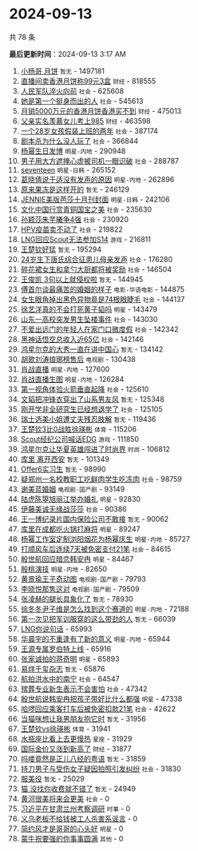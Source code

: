 # 2024-09-13

共 78 条


<!-- BEGIN -->

**最后更新时间**：2024-09-13 3:17 AM
1. [小杨哥 月饼](https://m.weibo.cn/search?containerid=100103type%3D1%26t%3D10%26q%3D%E5%B0%8F%E6%9D%A8%E5%93%A5+%E6%9C%88%E9%A5%BC&stream_entry_id=31&isnewpage=1&extparam=seat%3D1%26filter_type%3Drealtimehot%26c_type%3D31%26q%3D%25E5%25B0%258F%25E6%259D%25A8%25E5%2593%25A5%2520%25E6%259C%2588%25E9%25A5%25BC%26cate%3D5001%26lcate%3D5001%26stream_entry_id%3D31%26flag%3D1%26realpos%3D1%26band_rank%3D1%26pos%3D0%26dgr%3D0%26display_time%3D1726158534%26pre_seqid%3D17261585348330123597506) `暂无` - 1497181
2. [直播间卖香港月饼称99元3盒](https://m.weibo.cn/search?containerid=100103type%3D1%26t%3D10%26q%3D%23%E7%9B%B4%E6%92%AD%E9%97%B4%E5%8D%96%E9%A6%99%E6%B8%AF%E6%9C%88%E9%A5%BC%E7%A7%B099%E5%85%833%E7%9B%92%23&stream_entry_id=31&isnewpage=1&extparam=seat%3D1%26filter_type%3Drealtimehot%26c_type%3D31%26q%3D%2523%25E7%259B%25B4%25E6%2592%25AD%25E9%2597%25B4%25E5%258D%2596%25E9%25A6%2599%25E6%25B8%25AF%25E6%259C%2588%25E9%25A5%25BC%25E7%25A7%25B099%25E5%2585%25833%25E7%259B%2592%2523%26cate%3D5001%26lcate%3D5001%26stream_entry_id%3D31%26flag%3D2%26realpos%3D2%26band_rank%3D2%26pos%3D1%26dgr%3D0%26display_time%3D1726158534%26pre_seqid%3D17261585348330123597506) `财经` - 818555
3. [人民军队淬火向前](https://m.weibo.cn/search?containerid=100103type%3D1%26t%3D10%26q%3D%23%E4%BA%BA%E6%B0%91%E5%86%9B%E9%98%9F%E6%B7%AC%E7%81%AB%E5%90%91%E5%89%8D%23&stream_entry_id=31&isnewpage=1&extparam=seat%3D1%26filter_type%3Drealtimehot%26c_type%3D31%26q%3D%2523%25E4%25BA%25BA%25E6%25B0%2591%25E5%2586%259B%25E9%2598%259F%25E6%25B7%25AC%25E7%2581%25AB%25E5%2590%2591%25E5%2589%258D%2523%26cate%3D5001%26lcate%3D5001%26stream_entry_id%3D31%26flag%3D0%26realpos%3D3%26band_rank%3D3%26pos%3D2%26dgr%3D0%26display_time%3D1726158534%26pre_seqid%3D17261585348330123597506) `社会` - 625608
4. [她是第一个挺身而出的人](https://m.weibo.cn/search?containerid=100103type%3D1%26t%3D10%26q%3D%23%E5%A5%B9%E6%98%AF%E7%AC%AC%E4%B8%80%E4%B8%AA%E6%8C%BA%E8%BA%AB%E8%80%8C%E5%87%BA%E7%9A%84%E4%BA%BA%23&stream_entry_id=31&isnewpage=1&extparam=seat%3D1%26filter_type%3Drealtimehot%26c_type%3D31%26q%3D%2523%25E5%25A5%25B9%25E6%2598%25AF%25E7%25AC%25AC%25E4%25B8%2580%25E4%25B8%25AA%25E6%258C%25BA%25E8%25BA%25AB%25E8%2580%258C%25E5%2587%25BA%25E7%259A%2584%25E4%25BA%25BA%2523%26cate%3D5001%26lcate%3D5001%26stream_entry_id%3D31%26flag%3D32768%26realpos%3D4%26band_rank%3D4%26pos%3D3%26dgr%3D0%26display_time%3D1726158534%26pre_seqid%3D17261585348330123597506) `社会` - 545613
5. [月销5000万元的香港月饼香港买不到](https://m.weibo.cn/search?containerid=100103type%3D1%26t%3D10%26q%3D%23%E6%9C%88%E9%94%805000%E4%B8%87%E5%85%83%E7%9A%84%E9%A6%99%E6%B8%AF%E6%9C%88%E9%A5%BC%E9%A6%99%E6%B8%AF%E4%B9%B0%E4%B8%8D%E5%88%B0%23&stream_entry_id=31&isnewpage=1&extparam=seat%3D1%26filter_type%3Drealtimehot%26c_type%3D31%26q%3D%2523%25E6%259C%2588%25E9%2594%25805000%25E4%25B8%2587%25E5%2585%2583%25E7%259A%2584%25E9%25A6%2599%25E6%25B8%25AF%25E6%259C%2588%25E9%25A5%25BC%25E9%25A6%2599%25E6%25B8%25AF%25E4%25B9%25B0%25E4%25B8%258D%25E5%2588%25B0%2523%26cate%3D5001%26lcate%3D5001%26stream_entry_id%3D31%26flag%3D0%26realpos%3D5%26band_rank%3D5%26pos%3D4%26dgr%3D0%26display_time%3D1726158534%26pre_seqid%3D17261585348330123597506) `财经` - 475013
6. [父亲实名羡慕女儿考上985](https://m.weibo.cn/search?containerid=100103type%3D1%26t%3D10%26q%3D%23%E7%88%B6%E4%BA%B2%E5%AE%9E%E5%90%8D%E7%BE%A1%E6%85%95%E5%A5%B3%E5%84%BF%E8%80%83%E4%B8%8A985%23&stream_entry_id=31&isnewpage=1&extparam=seat%3D1%26filter_type%3Drealtimehot%26c_type%3D31%26q%3D%2523%25E7%2588%25B6%25E4%25BA%25B2%25E5%25AE%259E%25E5%2590%258D%25E7%25BE%25A1%25E6%2585%2595%25E5%25A5%25B3%25E5%2584%25BF%25E8%2580%2583%25E4%25B8%258A985%2523%26cate%3D5001%26lcate%3D5001%26stream_entry_id%3D31%26flag%3D1%26realpos%3D6%26band_rank%3D6%26pos%3D5%26dgr%3D0%26display_time%3D1726158534%26pre_seqid%3D17261585348330123597506) `财经` - 463598
7. [一个28岁女孩假装上班的两年](https://m.weibo.cn/search?containerid=100103type%3D1%26t%3D10%26q%3D%23%E4%B8%80%E4%B8%AA28%E5%B2%81%E5%A5%B3%E5%AD%A9%E5%81%87%E8%A3%85%E4%B8%8A%E7%8F%AD%E7%9A%84%E4%B8%A4%E5%B9%B4%23&stream_entry_id=31&isnewpage=1&extparam=seat%3D1%26filter_type%3Drealtimehot%26c_type%3D31%26q%3D%2523%25E4%25B8%2580%25E4%25B8%25AA28%25E5%25B2%2581%25E5%25A5%25B3%25E5%25AD%25A9%25E5%2581%2587%25E8%25A3%2585%25E4%25B8%258A%25E7%258F%25AD%25E7%259A%2584%25E4%25B8%25A4%25E5%25B9%25B4%2523%26cate%3D5001%26lcate%3D5001%26stream_entry_id%3D31%26flag%3D0%26realpos%3D7%26band_rank%3D7%26pos%3D6%26dgr%3D0%26display_time%3D1726158534%26pre_seqid%3D17261585348330123597506) `社会` - 387174
8. [剧本杀为什么没人玩了](https://m.weibo.cn/search?containerid=100103type%3D1%26t%3D10%26q%3D%23%E5%89%A7%E6%9C%AC%E6%9D%80%E4%B8%BA%E4%BB%80%E4%B9%88%E6%B2%A1%E4%BA%BA%E7%8E%A9%E4%BA%86%23&stream_entry_id=31&isnewpage=1&extparam=seat%3D1%26filter_type%3Drealtimehot%26c_type%3D31%26q%3D%2523%25E5%2589%25A7%25E6%259C%25AC%25E6%259D%2580%25E4%25B8%25BA%25E4%25BB%2580%25E4%25B9%2588%25E6%25B2%25A1%25E4%25BA%25BA%25E7%258E%25A9%25E4%25BA%2586%2523%26cate%3D5001%26lcate%3D5001%26stream_entry_id%3D31%26flag%3D0%26realpos%3D8%26band_rank%3D8%26pos%3D7%26dgr%3D0%26display_time%3D1726158534%26pre_seqid%3D17261585348330123597506) `社会` - 366844
9. [杨幂生日发博](https://m.weibo.cn/search?containerid=100103type%3D1%26t%3D10%26q%3D%23%E6%9D%A8%E5%B9%82%E7%94%9F%E6%97%A5%E5%8F%91%E5%8D%9A%23&stream_entry_id=31&isnewpage=1&extparam=seat%3D1%26filter_type%3Drealtimehot%26c_type%3D31%26q%3D%2523%25E6%259D%25A8%25E5%25B9%2582%25E7%2594%259F%25E6%2597%25A5%25E5%258F%2591%25E5%258D%259A%2523%26cate%3D5001%26lcate%3D5001%26stream_entry_id%3D31%26flag%3D0%26realpos%3D9%26band_rank%3D9%26pos%3D8%26dgr%3D0%26display_time%3D1726158534%26pre_seqid%3D17261585348330123597506) `明星-内地` - 290948
10. [男子用大方遮掩心虚被司机一眼识破](https://m.weibo.cn/search?containerid=100103type%3D1%26t%3D10%26q%3D%23%E7%94%B7%E5%AD%90%E7%94%A8%E5%A4%A7%E6%96%B9%E9%81%AE%E6%8E%A9%E5%BF%83%E8%99%9A%E8%A2%AB%E5%8F%B8%E6%9C%BA%E4%B8%80%E7%9C%BC%E8%AF%86%E7%A0%B4%23&stream_entry_id=31&isnewpage=1&extparam=seat%3D1%26cate%3D5001%26band_rank%3D2%26stream_entry_id%3D31%26lcate%3D5001%26realpos%3D2%26pos%3D1%26q%3D%2523%25E7%2594%25B7%25E5%25AD%2590%25E7%2594%25A8%25E5%25A4%25A7%25E6%2596%25B9%25E9%2581%25AE%25E6%258E%25A9%25E5%25BF%2583%25E8%2599%259A%25E8%25A2%25AB%25E5%258F%25B8%25E6%259C%25BA%25E4%25B8%2580%25E7%259C%25BC%25E8%25AF%2586%25E7%25A0%25B4%2523%26filter_type%3Drealtimehot%26dgr%3D0%26flag%3D1%26c_type%3D31%26display_time%3D1726161617%26pre_seqid%3D172616161755391236224157) `社会` - 288787
11. [seventeen](https://m.weibo.cn/search?containerid=100103type%3D1%26t%3D10%26q%3Dseventeen&stream_entry_id=31&isnewpage=1&extparam=seat%3D1%26filter_type%3Drealtimehot%26c_type%3D31%26q%3Dseventeen%26cate%3D5001%26lcate%3D5001%26stream_entry_id%3D31%26flag%3D1%26realpos%3D10%26band_rank%3D10%26pos%3D9%26dgr%3D0%26display_time%3D1726158534%26pre_seqid%3D17261585348330123597506) `明星-日韩` - 265152
12. [葛晓倩说于适没有发声的原因](https://m.weibo.cn/search?containerid=100103type%3D1%26t%3D10%26q%3D%23%E8%91%9B%E6%99%93%E5%80%A9%E8%AF%B4%E4%BA%8E%E9%80%82%E6%B2%A1%E6%9C%89%E5%8F%91%E5%A3%B0%E7%9A%84%E5%8E%9F%E5%9B%A0%23&stream_entry_id=31&isnewpage=1&extparam=seat%3D1%26filter_type%3Drealtimehot%26c_type%3D31%26q%3D%2523%25E8%2591%259B%25E6%2599%2593%25E5%2580%25A9%25E8%25AF%25B4%25E4%25BA%258E%25E9%2580%2582%25E6%25B2%25A1%25E6%259C%2589%25E5%258F%2591%25E5%25A3%25B0%25E7%259A%2584%25E5%258E%259F%25E5%259B%25A0%2523%26cate%3D5001%26lcate%3D5001%26stream_entry_id%3D31%26flag%3D0%26realpos%3D11%26band_rank%3D11%26pos%3D10%26dgr%3D0%26display_time%3D1726158534%26pre_seqid%3D17261585348330123597506) `明星-内地` - 262896
13. [原来果冻是这样开的](https://m.weibo.cn/search?containerid=100103type%3D1%26t%3D10%26q%3D%E5%8E%9F%E6%9D%A5%E6%9E%9C%E5%86%BB%E6%98%AF%E8%BF%99%E6%A0%B7%E5%BC%80%E7%9A%84&stream_entry_id=31&isnewpage=1&extparam=seat%3D1%26filter_type%3Drealtimehot%26c_type%3D31%26q%3D%25E5%258E%259F%25E6%259D%25A5%25E6%259E%259C%25E5%2586%25BB%25E6%2598%25AF%25E8%25BF%2599%25E6%25A0%25B7%25E5%25BC%2580%25E7%259A%2584%26cate%3D5001%26lcate%3D5001%26stream_entry_id%3D31%26flag%3D1%26realpos%3D12%26band_rank%3D12%26pos%3D11%26dgr%3D0%26display_time%3D1726158534%26pre_seqid%3D17261585348330123597506) `暂无` - 246129
14. [JENNIE美版芭莎十月刊封面](https://m.weibo.cn/search?containerid=100103type%3D1%26t%3D10%26q%3D%23JENNIE%E7%BE%8E%E7%89%88%E8%8A%AD%E8%8E%8E%E5%8D%81%E6%9C%88%E5%88%8A%E5%B0%81%E9%9D%A2%23&stream_entry_id=31&isnewpage=1&extparam=seat%3D1%26filter_type%3Drealtimehot%26c_type%3D31%26q%3D%2523JENNIE%25E7%25BE%258E%25E7%2589%2588%25E8%258A%25AD%25E8%258E%258E%25E5%258D%2581%25E6%259C%2588%25E5%2588%258A%25E5%25B0%2581%25E9%259D%25A2%2523%26cate%3D5001%26lcate%3D5001%26stream_entry_id%3D31%26flag%3D1%26realpos%3D13%26band_rank%3D13%26pos%3D12%26dgr%3D0%26display_time%3D1726158534%26pre_seqid%3D17261585348330123597506) `明星-日韩` - 242106
15. [文化中国行赏青铜国宝之美](https://m.weibo.cn/search?containerid=100103type%3D1%26t%3D10%26q%3D%23%E6%96%87%E5%8C%96%E4%B8%AD%E5%9B%BD%E8%A1%8C%E8%B5%8F%E9%9D%92%E9%93%9C%E5%9B%BD%E5%AE%9D%E4%B9%8B%E7%BE%8E%23&stream_entry_id=31&isnewpage=1&extparam=seat%3D1%26cate%3D5001%26band_rank%3D3%26stream_entry_id%3D31%26lcate%3D5001%26realpos%3D3%26pos%3D2%26q%3D%2523%25E6%2596%2587%25E5%258C%2596%25E4%25B8%25AD%25E5%259B%25BD%25E8%25A1%258C%25E8%25B5%258F%25E9%259D%2592%25E9%2593%259C%25E5%259B%25BD%25E5%25AE%259D%25E4%25B9%258B%25E7%25BE%258E%2523%26filter_type%3Drealtimehot%26dgr%3D0%26flag%3D0%26c_type%3D31%26display_time%3D1726161617%26pre_seqid%3D172616161755391236224157) `社会` - 235630
16. [孙颖莎朱芊曦争4强](https://m.weibo.cn/search?containerid=100103type%3D1%26t%3D10%26q%3D%23%E5%AD%99%E9%A2%96%E8%8E%8E%E6%9C%B1%E8%8A%8A%E6%9B%A6%E4%BA%894%E5%BC%BA%23&stream_entry_id=31&isnewpage=1&extparam=seat%3D1%26filter_type%3Drealtimehot%26c_type%3D31%26q%3D%2523%25E5%25AD%2599%25E9%25A2%2596%25E8%258E%258E%25E6%259C%25B1%25E8%258A%258A%25E6%259B%25A6%25E4%25BA%25894%25E5%25BC%25BA%2523%26cate%3D5001%26lcate%3D5001%26stream_entry_id%3D31%26flag%3D32768%26realpos%3D14%26band_rank%3D14%26pos%3D13%26dgr%3D0%26display_time%3D1726158534%26pre_seqid%3D17261585348330123597506) `社会` - 230920
17. [HPV疫苗卖不动了](https://m.weibo.cn/search?containerid=100103type%3D1%26t%3D10%26q%3D%23HPV%E7%96%AB%E8%8B%97%E5%8D%96%E4%B8%8D%E5%8A%A8%E4%BA%86%23&stream_entry_id=31&isnewpage=1&extparam=seat%3D1%26filter_type%3Drealtimehot%26c_type%3D31%26q%3D%2523HPV%25E7%2596%25AB%25E8%258B%2597%25E5%258D%2596%25E4%25B8%258D%25E5%258A%25A8%25E4%25BA%2586%2523%26cate%3D5001%26lcate%3D5001%26stream_entry_id%3D31%26flag%3D0%26realpos%3D15%26band_rank%3D15%26pos%3D14%26dgr%3D0%26display_time%3D1726158534%26pre_seqid%3D17261585348330123597506) `社会` - 219822
18. [LNG回应Scout无法参加S14](https://m.weibo.cn/search?containerid=100103type%3D1%26t%3D10%26q%3D%23LNG%E5%9B%9E%E5%BA%94Scout%E6%97%A0%E6%B3%95%E5%8F%82%E5%8A%A0S14%23&stream_entry_id=31&isnewpage=1&extparam=seat%3D1%26filter_type%3Drealtimehot%26c_type%3D31%26q%3D%2523LNG%25E5%259B%259E%25E5%25BA%2594Scout%25E6%2597%25A0%25E6%25B3%2595%25E5%258F%2582%25E5%258A%25A0S14%2523%26cate%3D5001%26lcate%3D5001%26stream_entry_id%3D31%26flag%3D0%26realpos%3D16%26band_rank%3D16%26pos%3D15%26dgr%3D0%26display_time%3D1726158534%26pre_seqid%3D17261585348330123597506) `游戏` - 216811
19. [王楚钦好猛](https://m.weibo.cn/search?containerid=100103type%3D1%26t%3D10%26q%3D%E7%8E%8B%E6%A5%9A%E9%92%A6%E5%A5%BD%E7%8C%9B&stream_entry_id=31&isnewpage=1&extparam=seat%3D1%26filter_type%3Drealtimehot%26c_type%3D31%26q%3D%25E7%258E%258B%25E6%25A5%259A%25E9%2592%25A6%25E5%25A5%25BD%25E7%258C%259B%26cate%3D5001%26lcate%3D5001%26stream_entry_id%3D31%26flag%3D0%26realpos%3D17%26band_rank%3D17%26pos%3D16%26dgr%3D0%26display_time%3D1726158534%26pre_seqid%3D17261585348330123597506) `暂无` - 195294
20. [24岁生下唐氏综合征患儿母亲发声](https://m.weibo.cn/search?containerid=100103type%3D1%26t%3D10%26q%3D%2324%E5%B2%81%E7%94%9F%E4%B8%8B%E5%94%90%E6%B0%8F%E7%BB%BC%E5%90%88%E5%BE%81%E6%82%A3%E5%84%BF%E6%AF%8D%E4%BA%B2%E5%8F%91%E5%A3%B0%23&stream_entry_id=31&isnewpage=1&extparam=seat%3D1%26filter_type%3Drealtimehot%26c_type%3D31%26q%3D%252324%25E5%25B2%2581%25E7%2594%259F%25E4%25B8%258B%25E5%2594%2590%25E6%25B0%258F%25E7%25BB%25BC%25E5%2590%2588%25E5%25BE%2581%25E6%2582%25A3%25E5%2584%25BF%25E6%25AF%258D%25E4%25BA%25B2%25E5%258F%2591%25E5%25A3%25B0%2523%26cate%3D5001%26lcate%3D5001%26stream_entry_id%3D31%26flag%3D0%26realpos%3D18%26band_rank%3D18%26pos%3D17%26dgr%3D0%26display_time%3D1726158534%26pre_seqid%3D17261585348330123597506) `社会` - 176280
21. [碎花裙女生和拿勺大厨都将被奖励](https://m.weibo.cn/search?containerid=100103type%3D1%26t%3D10%26q%3D%23%E7%A2%8E%E8%8A%B1%E8%A3%99%E5%A5%B3%E7%94%9F%E5%92%8C%E6%8B%BF%E5%8B%BA%E5%A4%A7%E5%8E%A8%E9%83%BD%E5%B0%86%E8%A2%AB%E5%A5%96%E5%8A%B1%23&stream_entry_id=31&isnewpage=1&extparam=seat%3D1%26cate%3D5001%26band_rank%3D10%26stream_entry_id%3D31%26lcate%3D5001%26realpos%3D10%26pos%3D10%26q%3D%2523%25E7%25A2%258E%25E8%258A%25B1%25E8%25A3%2599%25E5%25A5%25B3%25E7%2594%259F%25E5%2592%258C%25E6%258B%25BF%25E5%258B%25BA%25E5%25A4%25A7%25E5%258E%25A8%25E9%2583%25BD%25E5%25B0%2586%25E8%25A2%25AB%25E5%25A5%2596%25E5%258A%25B1%2523%26filter_type%3Drealtimehot%26dgr%3D0%26flag%3D32768%26c_type%3D31%26display_time%3D1726161617%26pre_seqid%3D172616161755391236224157) `社会` - 146504
22. [王俊凯 3句以上就侵权啦](https://m.weibo.cn/search?containerid=100103type%3D1%26t%3D10%26q%3D%E7%8E%8B%E4%BF%8A%E5%87%AF+3%E5%8F%A5%E4%BB%A5%E4%B8%8A%E5%B0%B1%E4%BE%B5%E6%9D%83%E5%95%A6&stream_entry_id=31&isnewpage=1&extparam=seat%3D1%26filter_type%3Drealtimehot%26c_type%3D31%26q%3D%25E7%258E%258B%25E4%25BF%258A%25E5%2587%25AF%25203%25E5%258F%25A5%25E4%25BB%25A5%25E4%25B8%258A%25E5%25B0%25B1%25E4%25BE%25B5%25E6%259D%2583%25E5%2595%25A6%26cate%3D5001%26lcate%3D5001%26stream_entry_id%3D31%26flag%3D0%26realpos%3D19%26band_rank%3D19%26pos%3D18%26dgr%3D0%26display_time%3D1726158534%26pre_seqid%3D17261585348330123597506) `暂无` - 144945
23. [傅首尔谈最痛苦的婚姻的样子](https://m.weibo.cn/search?containerid=100103type%3D1%26t%3D10%26q%3D%E5%82%85%E9%A6%96%E5%B0%94%E8%B0%88%E6%9C%80%E7%97%9B%E8%8B%A6%E7%9A%84%E5%A9%9A%E5%A7%BB%E7%9A%84%E6%A0%B7%E5%AD%90&stream_entry_id=31&isnewpage=1&extparam=seat%3D1%26filter_type%3Drealtimehot%26c_type%3D31%26q%3D%25E5%2582%2585%25E9%25A6%2596%25E5%25B0%2594%25E8%25B0%2588%25E6%259C%2580%25E7%2597%259B%25E8%258B%25A6%25E7%259A%2584%25E5%25A9%259A%25E5%25A7%25BB%25E7%259A%2584%25E6%25A0%25B7%25E5%25AD%2590%26cate%3D5001%26lcate%3D5001%26stream_entry_id%3D31%26flag%3D0%26realpos%3D20%26band_rank%3D20%26pos%3D19%26dgr%3D0%26display_time%3D1726158534%26pre_seqid%3D17261585348330123597506) `电影-华语电影` - 144875
24. [女生眼角掉出黑色异物竟是74根眼睫毛](https://m.weibo.cn/search?containerid=100103type%3D1%26t%3D10%26q%3D%23%E5%A5%B3%E7%94%9F%E7%9C%BC%E8%A7%92%E6%8E%89%E5%87%BA%E9%BB%91%E8%89%B2%E5%BC%82%E7%89%A9%E7%AB%9F%E6%98%AF74%E6%A0%B9%E7%9C%BC%E7%9D%AB%E6%AF%9B%23&stream_entry_id=31&isnewpage=1&extparam=seat%3D1%26filter_type%3Drealtimehot%26c_type%3D31%26q%3D%2523%25E5%25A5%25B3%25E7%2594%259F%25E7%259C%25BC%25E8%25A7%2592%25E6%258E%2589%25E5%2587%25BA%25E9%25BB%2591%25E8%2589%25B2%25E5%25BC%2582%25E7%2589%25A9%25E7%25AB%259F%25E6%2598%25AF74%25E6%25A0%25B9%25E7%259C%25BC%25E7%259D%25AB%25E6%25AF%259B%2523%26cate%3D5001%26lcate%3D5001%26stream_entry_id%3D31%26flag%3D0%26realpos%3D21%26band_rank%3D21%26pos%3D20%26dgr%3D0%26display_time%3D1726158534%26pre_seqid%3D17261585348330123597506) `社会` - 144137
25. [徐艺洋真的不会打死黄子韬吗](https://m.weibo.cn/search?containerid=100103type%3D1%26t%3D10%26q%3D%23%E5%BE%90%E8%89%BA%E6%B4%8B%E7%9C%9F%E7%9A%84%E4%B8%8D%E4%BC%9A%E6%89%93%E6%AD%BB%E9%BB%84%E5%AD%90%E9%9F%AC%E5%90%97%23&stream_entry_id=31&isnewpage=1&extparam=seat%3D1%26filter_type%3Drealtimehot%26c_type%3D31%26q%3D%2523%25E5%25BE%2590%25E8%2589%25BA%25E6%25B4%258B%25E7%259C%259F%25E7%259A%2584%25E4%25B8%258D%25E4%25BC%259A%25E6%2589%2593%25E6%25AD%25BB%25E9%25BB%2584%25E5%25AD%2590%25E9%259F%25AC%25E5%2590%2597%2523%26cate%3D5001%26lcate%3D5001%26stream_entry_id%3D31%26flag%3D2%26realpos%3D22%26band_rank%3D22%26pos%3D21%26dgr%3D0%26display_time%3D1726158534%26pre_seqid%3D17261585348330123597506) `明星` - 143479
26. [山东一高校突发男生坠楼事件](https://m.weibo.cn/search?containerid=100103type%3D1%26t%3D10%26q%3D%23%E5%B1%B1%E4%B8%9C%E4%B8%80%E9%AB%98%E6%A0%A1%E7%AA%81%E5%8F%91%E7%94%B7%E7%94%9F%E5%9D%A0%E6%A5%BC%E4%BA%8B%E4%BB%B6%23&stream_entry_id=31&isnewpage=1&extparam=seat%3D1%26filter_type%3Drealtimehot%26c_type%3D31%26q%3D%2523%25E5%25B1%25B1%25E4%25B8%259C%25E4%25B8%2580%25E9%25AB%2598%25E6%25A0%25A1%25E7%25AA%2581%25E5%258F%2591%25E7%2594%25B7%25E7%2594%259F%25E5%259D%25A0%25E6%25A5%25BC%25E4%25BA%258B%25E4%25BB%25B6%2523%26cate%3D5001%26lcate%3D5001%26stream_entry_id%3D31%26flag%3D0%26realpos%3D23%26band_rank%3D23%26pos%3D22%26dgr%3D0%26display_time%3D1726158534%26pre_seqid%3D17261585348330123597506) `社会` - 143030
27. [不爱出远门的年轻人在家门口微度假](https://m.weibo.cn/search?containerid=100103type%3D1%26t%3D10%26q%3D%23%E4%B8%8D%E7%88%B1%E5%87%BA%E8%BF%9C%E9%97%A8%E7%9A%84%E5%B9%B4%E8%BD%BB%E4%BA%BA%E5%9C%A8%E5%AE%B6%E9%97%A8%E5%8F%A3%E5%BE%AE%E5%BA%A6%E5%81%87%23&stream_entry_id=31&isnewpage=1&extparam=seat%3D1%26filter_type%3Drealtimehot%26c_type%3D31%26q%3D%2523%25E4%25B8%258D%25E7%2588%25B1%25E5%2587%25BA%25E8%25BF%259C%25E9%2597%25A8%25E7%259A%2584%25E5%25B9%25B4%25E8%25BD%25BB%25E4%25BA%25BA%25E5%259C%25A8%25E5%25AE%25B6%25E9%2597%25A8%25E5%258F%25A3%25E5%25BE%25AE%25E5%25BA%25A6%25E5%2581%2587%2523%26cate%3D5001%26lcate%3D5001%26stream_entry_id%3D31%26flag%3D1%26realpos%3D24%26band_rank%3D24%26pos%3D23%26dgr%3D0%26display_time%3D1726158534%26pre_seqid%3D17261585348330123597506) `社会` - 142342
28. [黑神话悟空总收入近65亿](https://m.weibo.cn/search?containerid=100103type%3D1%26t%3D10%26q%3D%23%E9%BB%91%E7%A5%9E%E8%AF%9D%E6%82%9F%E7%A9%BA%E6%80%BB%E6%94%B6%E5%85%A5%E8%BF%9165%E4%BA%BF%23&stream_entry_id=31&isnewpage=1&extparam=seat%3D1%26filter_type%3Drealtimehot%26c_type%3D31%26q%3D%2523%25E9%25BB%2591%25E7%25A5%259E%25E8%25AF%259D%25E6%2582%259F%25E7%25A9%25BA%25E6%2580%25BB%25E6%2594%25B6%25E5%2585%25A5%25E8%25BF%259165%25E4%25BA%25BF%2523%26cate%3D5001%26lcate%3D5001%26stream_entry_id%3D31%26flag%3D0%26realpos%3D25%26band_rank%3D25%26pos%3D24%26dgr%3D0%26display_time%3D1726158534%26pre_seqid%3D17261585348330123597506) `社会` - 142146
29. [鸿星尔克的大秀一直在讲中国心](https://m.weibo.cn/search?containerid=100103type%3D1%26t%3D10%26q%3D%E9%B8%BF%E6%98%9F%E5%B0%94%E5%85%8B%E7%9A%84%E5%A4%A7%E7%A7%80%E4%B8%80%E7%9B%B4%E5%9C%A8%E8%AE%B2%E4%B8%AD%E5%9B%BD%E5%BF%83&stream_entry_id=31&isnewpage=1&extparam=seat%3D1%26lcate%3D5001%26c_type%3D31%26q%3D%25E9%25B8%25BF%25E6%2598%259F%25E5%25B0%2594%25E5%2585%258B%25E7%259A%2584%25E5%25A4%25A7%25E7%25A7%2580%25E4%25B8%2580%25E7%259B%25B4%25E5%259C%25A8%25E8%25AE%25B2%25E4%25B8%25AD%25E5%259B%25BD%25E5%25BF%2583%26cate%3D5001%26adid%3D255007%26filter_type%3Drealtimehot%26stream_entry_id%3D31%26flag%3D0%26realpos%3D26%26band_rank%3D26%26pos%3D25%26dgr%3D0%26display_time%3D1726158534%26pre_seqid%3D17261585348330123597506) `暂无` - 134142
30. [胡歌刘涛琅琊榜售后](https://m.weibo.cn/search?containerid=100103type%3D1%26t%3D10%26q%3D%23%E8%83%A1%E6%AD%8C%E5%88%98%E6%B6%9B%E7%90%85%E7%90%8A%E6%A6%9C%E5%94%AE%E5%90%8E%23&stream_entry_id=31&isnewpage=1&extparam=seat%3D1%26filter_type%3Drealtimehot%26c_type%3D31%26q%3D%2523%25E8%2583%25A1%25E6%25AD%258C%25E5%2588%2598%25E6%25B6%259B%25E7%2590%2585%25E7%2590%258A%25E6%25A6%259C%25E5%2594%25AE%25E5%2590%258E%2523%26cate%3D5001%26lcate%3D5001%26stream_entry_id%3D31%26flag%3D0%26realpos%3D27%26band_rank%3D27%26pos%3D26%26dgr%3D0%26display_time%3D1726158534%26pre_seqid%3D17261585348330123597506) `电视剧` - 130438
31. [肖战直播](https://m.weibo.cn/search?containerid=100103type%3D1%26t%3D10%26q%3D%E8%82%96%E6%88%98%E7%9B%B4%E6%92%AD&stream_entry_id=31&isnewpage=1&extparam=seat%3D1%26filter_type%3Drealtimehot%26c_type%3D31%26q%3D%25E8%2582%2596%25E6%2588%2598%25E7%259B%25B4%25E6%2592%25AD%26cate%3D5001%26lcate%3D5001%26stream_entry_id%3D31%26flag%3D0%26realpos%3D28%26band_rank%3D28%26pos%3D27%26dgr%3D0%26display_time%3D1726158534%26pre_seqid%3D17261585348330123597506) `明星-内地` - 127600
32. [肖战直播生图](https://m.weibo.cn/search?containerid=100103type%3D1%26t%3D10%26q%3D%E8%82%96%E6%88%98%E7%9B%B4%E6%92%AD%E7%94%9F%E5%9B%BE&stream_entry_id=31&isnewpage=1&extparam=seat%3D1%26filter_type%3Drealtimehot%26c_type%3D31%26q%3D%25E8%2582%2596%25E6%2588%2598%25E7%259B%25B4%25E6%2592%25AD%25E7%2594%259F%25E5%259B%25BE%26cate%3D5001%26lcate%3D5001%26stream_entry_id%3D31%26flag%3D1%26realpos%3D29%26band_rank%3D29%26pos%3D28%26dgr%3D0%26display_time%3D1726158534%26pre_seqid%3D17261585348330123597506) `明星-内地` - 126284
33. [第一视角体验火箭垂直起降](https://m.weibo.cn/search?containerid=100103type%3D1%26t%3D10%26q%3D%23%E7%AC%AC%E4%B8%80%E8%A7%86%E8%A7%92%E4%BD%93%E9%AA%8C%E7%81%AB%E7%AE%AD%E5%9E%82%E7%9B%B4%E8%B5%B7%E9%99%8D%23&stream_entry_id=31&isnewpage=1&extparam=seat%3D1%26filter_type%3Drealtimehot%26c_type%3D31%26q%3D%2523%25E7%25AC%25AC%25E4%25B8%2580%25E8%25A7%2586%25E8%25A7%2592%25E4%25BD%2593%25E9%25AA%258C%25E7%2581%25AB%25E7%25AE%25AD%25E5%259E%2582%25E7%259B%25B4%25E8%25B5%25B7%25E9%2599%258D%2523%26cate%3D5001%26lcate%3D5001%26stream_entry_id%3D31%26flag%3D0%26realpos%3D30%26band_rank%3D30%26pos%3D29%26dgr%3D0%26display_time%3D1726158534%26pre_seqid%3D17261585348330123597506) `社会` - 125610
34. [文韬把冲锋衣穿出了山系男友风](https://m.weibo.cn/search?containerid=100103type%3D1%26t%3D10%26q%3D%E6%96%87%E9%9F%AC%E6%8A%8A%E5%86%B2%E9%94%8B%E8%A1%A3%E7%A9%BF%E5%87%BA%E4%BA%86%E5%B1%B1%E7%B3%BB%E7%94%B7%E5%8F%8B%E9%A3%8E&stream_entry_id=31&isnewpage=1&extparam=seat%3D1%26lcate%3D5001%26c_type%3D31%26q%3D%25E6%2596%2587%25E9%259F%25AC%25E6%258A%258A%25E5%2586%25B2%25E9%2594%258B%25E8%25A1%25A3%25E7%25A9%25BF%25E5%2587%25BA%25E4%25BA%2586%25E5%25B1%25B1%25E7%25B3%25BB%25E7%2594%25B7%25E5%258F%258B%25E9%25A3%258E%26cate%3D5001%26adid%3D255006%26filter_type%3Drealtimehot%26stream_entry_id%3D31%26flag%3D0%26realpos%3D31%26band_rank%3D31%26pos%3D30%26dgr%3D0%26display_time%3D1726158534%26pre_seqid%3D17261585348330123597506) `暂无` - 125348
35. [刚开学非全研究生已经想退学了](https://m.weibo.cn/search?containerid=100103type%3D1%26t%3D10%26q%3D%23%E5%88%9A%E5%BC%80%E5%AD%A6%E9%9D%9E%E5%85%A8%E7%A0%94%E7%A9%B6%E7%94%9F%E5%B7%B2%E7%BB%8F%E6%83%B3%E9%80%80%E5%AD%A6%E4%BA%86%23&stream_entry_id=31&isnewpage=1&extparam=seat%3D1%26filter_type%3Drealtimehot%26c_type%3D31%26q%3D%2523%25E5%2588%259A%25E5%25BC%2580%25E5%25AD%25A6%25E9%259D%259E%25E5%2585%25A8%25E7%25A0%2594%25E7%25A9%25B6%25E7%2594%259F%25E5%25B7%25B2%25E7%25BB%258F%25E6%2583%25B3%25E9%2580%2580%25E5%25AD%25A6%25E4%25BA%2586%2523%26cate%3D5001%26lcate%3D5001%26stream_entry_id%3D31%26flag%3D0%26realpos%3D32%26band_rank%3D32%26pos%3D31%26dgr%3D0%26display_time%3D1726158534%26pre_seqid%3D17261585348330123597506) `社会` - 125105
36. [瑞士选美小姐遭丈夫残忍肢解](https://m.weibo.cn/search?containerid=100103type%3D1%26t%3D10%26q%3D%23%E7%91%9E%E5%A3%AB%E9%80%89%E7%BE%8E%E5%B0%8F%E5%A7%90%E9%81%AD%E4%B8%88%E5%A4%AB%E6%AE%8B%E5%BF%8D%E8%82%A2%E8%A7%A3%23&stream_entry_id=31&isnewpage=1&extparam=seat%3D1%26filter_type%3Drealtimehot%26c_type%3D31%26q%3D%2523%25E7%2591%259E%25E5%25A3%25AB%25E9%2580%2589%25E7%25BE%258E%25E5%25B0%258F%25E5%25A7%2590%25E9%2581%25AD%25E4%25B8%2588%25E5%25A4%25AB%25E6%25AE%258B%25E5%25BF%258D%25E8%2582%25A2%25E8%25A7%25A3%2523%26cate%3D5001%26lcate%3D5001%26stream_entry_id%3D31%26flag%3D0%26realpos%3D33%26band_rank%3D33%26pos%3D32%26dgr%3D0%26display_time%3D1726158534%26pre_seqid%3D17261585348330123597506) `暂无` - 119436
37. [王楚钦3比0战胜徐瑛彬](https://m.weibo.cn/search?containerid=100103type%3D1%26t%3D10%26q%3D%23%E7%8E%8B%E6%A5%9A%E9%92%A63%E6%AF%940%E6%88%98%E8%83%9C%E5%BE%90%E7%91%9B%E5%BD%AC%23&stream_entry_id=31&isnewpage=1&extparam=seat%3D1%26filter_type%3Drealtimehot%26c_type%3D31%26q%3D%2523%25E7%258E%258B%25E6%25A5%259A%25E9%2592%25A63%25E6%25AF%25940%25E6%2588%2598%25E8%2583%259C%25E5%25BE%2590%25E7%2591%259B%25E5%25BD%25AC%2523%26cate%3D5001%26lcate%3D5001%26stream_entry_id%3D31%26flag%3D0%26realpos%3D34%26band_rank%3D34%26pos%3D33%26dgr%3D0%26display_time%3D1726158534%26pre_seqid%3D17261585348330123597506) `体育` - 115206
38. [Scout经纪公司喊话EDG](https://m.weibo.cn/search?containerid=100103type%3D1%26t%3D10%26q%3D%23Scout%E7%BB%8F%E7%BA%AA%E5%85%AC%E5%8F%B8%E5%96%8A%E8%AF%9DEDG%23&stream_entry_id=31&isnewpage=1&extparam=seat%3D1%26filter_type%3Drealtimehot%26c_type%3D31%26q%3D%2523Scout%25E7%25BB%258F%25E7%25BA%25AA%25E5%2585%25AC%25E5%258F%25B8%25E5%2596%258A%25E8%25AF%259DEDG%2523%26cate%3D5001%26lcate%3D5001%26stream_entry_id%3D31%26flag%3D0%26realpos%3D35%26band_rank%3D35%26pos%3D34%26dgr%3D0%26display_time%3D1726158534%26pre_seqid%3D17261585348330123597506) `游戏` - 111850
39. [鸿星尔克让华夏英雄闯进了时尚界](https://m.weibo.cn/search?containerid=100103type%3D1%26t%3D10%26q%3D%23%E9%B8%BF%E6%98%9F%E5%B0%94%E5%85%8B%E8%AE%A9%E5%8D%8E%E5%A4%8F%E8%8B%B1%E9%9B%84%E9%97%AF%E8%BF%9B%E4%BA%86%E6%97%B6%E5%B0%9A%E7%95%8C%23&stream_entry_id=31&isnewpage=1&extparam=seat%3D1%26cate%3D5001%26band_rank%3D15%26stream_entry_id%3D31%26lcate%3D5001%26realpos%3D15%26flag%3D0%26pos%3D15%26q%3D%2523%25E9%25B8%25BF%25E6%2598%259F%25E5%25B0%2594%25E5%2585%258B%25E8%25AE%25A9%25E5%258D%258E%25E5%25A4%258F%25E8%258B%25B1%25E9%259B%2584%25E9%2597%25AF%25E8%25BF%259B%25E4%25BA%2586%25E6%2597%25B6%25E5%25B0%259A%25E7%2595%258C%2523%26filter_type%3Drealtimehot%26dgr%3D0%26adid%3D255009%26c_type%3D31%26display_time%3D1726161617%26pre_seqid%3D172616161755391236224157) `时尚` - 106812
40. [库里 离开西安](https://m.weibo.cn/search?containerid=100103type%3D1%26t%3D10%26q%3D%E5%BA%93%E9%87%8C+%E7%A6%BB%E5%BC%80%E8%A5%BF%E5%AE%89&stream_entry_id=31&isnewpage=1&extparam=seat%3D1%26filter_type%3Drealtimehot%26c_type%3D31%26q%3D%25E5%25BA%2593%25E9%2587%258C%2520%25E7%25A6%25BB%25E5%25BC%2580%25E8%25A5%25BF%25E5%25AE%2589%26cate%3D5001%26lcate%3D5001%26stream_entry_id%3D31%26flag%3D0%26realpos%3D36%26band_rank%3D36%26pos%3D35%26dgr%3D0%26display_time%3D1726158534%26pre_seqid%3D17261585348330123597506) `暂无` - 101349
41. [Offer6实习生](https://m.weibo.cn/search?containerid=100103type%3D1%26t%3D10%26q%3DOffer6%E5%AE%9E%E4%B9%A0%E7%94%9F&stream_entry_id=31&isnewpage=1&extparam=seat%3D1%26filter_type%3Drealtimehot%26c_type%3D31%26q%3DOffer6%25E5%25AE%259E%25E4%25B9%25A0%25E7%2594%259F%26cate%3D5001%26lcate%3D5001%26stream_entry_id%3D31%26flag%3D1%26realpos%3D37%26band_rank%3D37%26pos%3D36%26dgr%3D0%26display_time%3D1726158534%26pre_seqid%3D17261585348330123597506) `暂无` - 98990
42. [疑郑州一名校教职工吃鲜肉学生吃冻肉](https://m.weibo.cn/search?containerid=100103type%3D1%26t%3D10%26q%3D%23%E7%96%91%E9%83%91%E5%B7%9E%E4%B8%80%E5%90%8D%E6%A0%A1%E6%95%99%E8%81%8C%E5%B7%A5%E5%90%83%E9%B2%9C%E8%82%89%E5%AD%A6%E7%94%9F%E5%90%83%E5%86%BB%E8%82%89%23&stream_entry_id=31&isnewpage=1&extparam=seat%3D1%26filter_type%3Drealtimehot%26c_type%3D31%26q%3D%2523%25E7%2596%2591%25E9%2583%2591%25E5%25B7%259E%25E4%25B8%2580%25E5%2590%258D%25E6%25A0%25A1%25E6%2595%2599%25E8%2581%258C%25E5%25B7%25A5%25E5%2590%2583%25E9%25B2%259C%25E8%2582%2589%25E5%25AD%25A6%25E7%2594%259F%25E5%2590%2583%25E5%2586%25BB%25E8%2582%2589%2523%26cate%3D5001%26lcate%3D5001%26stream_entry_id%3D31%26flag%3D0%26realpos%3D38%26band_rank%3D38%26pos%3D37%26dgr%3D0%26display_time%3D1726158534%26pre_seqid%3D17261585348330123597506) `社会` - 98759
43. [谢美蓝婚姻](https://m.weibo.cn/search?containerid=100103type%3D1%26t%3D10%26q%3D%23%E8%B0%A2%E7%BE%8E%E8%93%9D%E5%A9%9A%E5%A7%BB%23&stream_entry_id=31&isnewpage=1&extparam=seat%3D1%26filter_type%3Drealtimehot%26c_type%3D31%26q%3D%2523%25E8%25B0%25A2%25E7%25BE%258E%25E8%2593%259D%25E5%25A9%259A%25E5%25A7%25BB%2523%26cate%3D5001%26lcate%3D5001%26stream_entry_id%3D31%26flag%3D1%26realpos%3D39%26band_rank%3D39%26pos%3D38%26dgr%3D0%26display_time%3D1726158534%26pre_seqid%3D17261585348330123597506) `电视剧-国产剧` - 93149
44. [陆虎陈曌旭丽江举办婚礼](https://m.weibo.cn/search?containerid=100103type%3D1%26t%3D10%26q%3D%23%E9%99%86%E8%99%8E%E9%99%88%E6%9B%8C%E6%97%AD%E4%B8%BD%E6%B1%9F%E4%B8%BE%E5%8A%9E%E5%A9%9A%E7%A4%BC%23&stream_entry_id=31&isnewpage=1&extparam=seat%3D1%26cate%3D5001%26band_rank%3D20%26stream_entry_id%3D31%26lcate%3D5001%26realpos%3D20%26pos%3D20%26q%3D%2523%25E9%2599%2586%25E8%2599%258E%25E9%2599%2588%25E6%259B%258C%25E6%2597%25AD%25E4%25B8%25BD%25E6%25B1%259F%25E4%25B8%25BE%25E5%258A%259E%25E5%25A9%259A%25E7%25A4%25BC%2523%26filter_type%3Drealtimehot%26dgr%3D0%26flag%3D1%26c_type%3D31%26display_time%3D1726161617%26pre_seqid%3D172616161755391236224157) `明星` - 92830
45. [伊藤美诚无缘战莎莎](https://m.weibo.cn/search?containerid=100103type%3D1%26t%3D10%26q%3D%23%E4%BC%8A%E8%97%A4%E7%BE%8E%E8%AF%9A%E6%97%A0%E7%BC%98%E6%88%98%E8%8E%8E%E8%8E%8E%23&stream_entry_id=31&isnewpage=1&extparam=seat%3D1%26filter_type%3Drealtimehot%26c_type%3D31%26q%3D%2523%25E4%25BC%258A%25E8%2597%25A4%25E7%25BE%258E%25E8%25AF%259A%25E6%2597%25A0%25E7%25BC%2598%25E6%2588%2598%25E8%258E%258E%25E8%258E%258E%2523%26cate%3D5001%26lcate%3D5001%26stream_entry_id%3D31%26flag%3D1%26realpos%3D40%26band_rank%3D40%26pos%3D39%26dgr%3D0%26display_time%3D1726158534%26pre_seqid%3D17261585348330123597506) `社会` - 90386
46. [王一博纪录片国内保险公司不敢接](https://m.weibo.cn/search?containerid=100103type%3D1%26t%3D10%26q%3D%E7%8E%8B%E4%B8%80%E5%8D%9A%E7%BA%AA%E5%BD%95%E7%89%87%E5%9B%BD%E5%86%85%E4%BF%9D%E9%99%A9%E5%85%AC%E5%8F%B8%E4%B8%8D%E6%95%A2%E6%8E%A5&stream_entry_id=31&isnewpage=1&extparam=seat%3D1%26filter_type%3Drealtimehot%26c_type%3D31%26q%3D%25E7%258E%258B%25E4%25B8%2580%25E5%258D%259A%25E7%25BA%25AA%25E5%25BD%2595%25E7%2589%2587%25E5%259B%25BD%25E5%2586%2585%25E4%25BF%259D%25E9%2599%25A9%25E5%2585%25AC%25E5%258F%25B8%25E4%25B8%258D%25E6%2595%25A2%25E6%258E%25A5%26cate%3D5001%26lcate%3D5001%26stream_entry_id%3D31%26flag%3D0%26realpos%3D41%26band_rank%3D41%26pos%3D40%26dgr%3D0%26display_time%3D1726158534%26pre_seqid%3D17261585348330123597506) `暂无` - 90062
47. [库里在成都吃火锅打麻将](https://m.weibo.cn/search?containerid=100103type%3D1%26t%3D10%26q%3D%23%E5%BA%93%E9%87%8C%E5%9C%A8%E6%88%90%E9%83%BD%E5%90%83%E7%81%AB%E9%94%85%E6%89%93%E9%BA%BB%E5%B0%86%23&stream_entry_id=31&isnewpage=1&extparam=seat%3D1%26filter_type%3Drealtimehot%26c_type%3D31%26q%3D%2523%25E5%25BA%2593%25E9%2587%258C%25E5%259C%25A8%25E6%2588%2590%25E9%2583%25BD%25E5%2590%2583%25E7%2581%25AB%25E9%2594%2585%25E6%2589%2593%25E9%25BA%25BB%25E5%25B0%2586%2523%26cate%3D5001%26lcate%3D5001%26stream_entry_id%3D31%26flag%3D1%26realpos%3D42%26band_rank%3D42%26pos%3D41%26dgr%3D0%26display_time%3D1726158534%26pre_seqid%3D17261585348330123597506) `明星` - 89247
48. [杨幂工作室定制浏阳烟花为杨幂庆生](https://m.weibo.cn/search?containerid=100103type%3D1%26t%3D10%26q%3D%23%E6%9D%A8%E5%B9%82%E5%B7%A5%E4%BD%9C%E5%AE%A4%E5%AE%9A%E5%88%B6%E6%B5%8F%E9%98%B3%E7%83%9F%E8%8A%B1%E4%B8%BA%E6%9D%A8%E5%B9%82%E5%BA%86%E7%94%9F%23&stream_entry_id=31&isnewpage=1&extparam=seat%3D1%26filter_type%3Drealtimehot%26c_type%3D31%26q%3D%2523%25E6%259D%25A8%25E5%25B9%2582%25E5%25B7%25A5%25E4%25BD%259C%25E5%25AE%25A4%25E5%25AE%259A%25E5%2588%25B6%25E6%25B5%258F%25E9%2598%25B3%25E7%2583%259F%25E8%258A%25B1%25E4%25B8%25BA%25E6%259D%25A8%25E5%25B9%2582%25E5%25BA%2586%25E7%2594%259F%2523%26cate%3D5001%26lcate%3D5001%26stream_entry_id%3D31%26flag%3D1%26realpos%3D43%26band_rank%3D43%26pos%3D42%26dgr%3D0%26display_time%3D1726158534%26pre_seqid%3D17261585348330123597506) `明星-内地` - 85727
49. [打顺风车后连续7天被免密支付21笔](https://m.weibo.cn/search?containerid=100103type%3D1%26t%3D10%26q%3D%23%E6%89%93%E9%A1%BA%E9%A3%8E%E8%BD%A6%E5%90%8E%E8%BF%9E%E7%BB%AD7%E5%A4%A9%E8%A2%AB%E5%85%8D%E5%AF%86%E6%94%AF%E4%BB%9821%E7%AC%94%23&stream_entry_id=31&isnewpage=1&extparam=seat%3D1%26filter_type%3Drealtimehot%26c_type%3D31%26q%3D%2523%25E6%2589%2593%25E9%25A1%25BA%25E9%25A3%258E%25E8%25BD%25A6%25E5%2590%258E%25E8%25BF%259E%25E7%25BB%25AD7%25E5%25A4%25A9%25E8%25A2%25AB%25E5%2585%258D%25E5%25AF%2586%25E6%2594%25AF%25E4%25BB%259821%25E7%25AC%2594%2523%26cate%3D5001%26lcate%3D5001%26stream_entry_id%3D31%26flag%3D0%26realpos%3D44%26band_rank%3D44%26pos%3D43%26dgr%3D0%26display_time%3D1726158534%26pre_seqid%3D17261585348330123597506) `社会` - 84615
50. [殷世航回应暗恋韩安冉](https://m.weibo.cn/search?containerid=100103type%3D1%26t%3D10%26q%3D%23%E6%AE%B7%E4%B8%96%E8%88%AA%E5%9B%9E%E5%BA%94%E6%9A%97%E6%81%8B%E9%9F%A9%E5%AE%89%E5%86%89%23&stream_entry_id=31&isnewpage=1&extparam=seat%3D1%26filter_type%3Drealtimehot%26c_type%3D31%26q%3D%2523%25E6%25AE%25B7%25E4%25B8%2596%25E8%2588%25AA%25E5%259B%259E%25E5%25BA%2594%25E6%259A%2597%25E6%2581%258B%25E9%259F%25A9%25E5%25AE%2589%25E5%2586%2589%2523%26cate%3D5001%26lcate%3D5001%26stream_entry_id%3D31%26flag%3D0%26realpos%3D45%26band_rank%3D45%26pos%3D44%26dgr%3D0%26display_time%3D1726158534%26pre_seqid%3D17261585348330123597506) `明星` - 84467
51. [殷桃演技](https://m.weibo.cn/search?containerid=100103type%3D1%26t%3D10%26q%3D%E6%AE%B7%E6%A1%83%E6%BC%94%E6%8A%80&stream_entry_id=31&isnewpage=1&extparam=seat%3D1%26filter_type%3Drealtimehot%26c_type%3D31%26q%3D%25E6%25AE%25B7%25E6%25A1%2583%25E6%25BC%2594%25E6%258A%2580%26cate%3D5001%26lcate%3D5001%26stream_entry_id%3D31%26flag%3D0%26realpos%3D46%26band_rank%3D46%26pos%3D45%26dgr%3D0%26display_time%3D1726158534%26pre_seqid%3D17261585348330123597506) `明星-内地` - 82650
52. [黄景瑜王子奇动图](https://m.weibo.cn/search?containerid=100103type%3D1%26t%3D10%26q%3D%23%E9%BB%84%E6%99%AF%E7%91%9C%E7%8E%8B%E5%AD%90%E5%A5%87%E5%8A%A8%E5%9B%BE%23&stream_entry_id=31&isnewpage=1&extparam=seat%3D1%26filter_type%3Drealtimehot%26c_type%3D31%26q%3D%2523%25E9%25BB%2584%25E6%2599%25AF%25E7%2591%259C%25E7%258E%258B%25E5%25AD%2590%25E5%25A5%2587%25E5%258A%25A8%25E5%259B%25BE%2523%26cate%3D5001%26lcate%3D5001%26stream_entry_id%3D31%26flag%3D1%26realpos%3D47%26band_rank%3D47%26pos%3D46%26dgr%3D0%26display_time%3D1726158534%26pre_seqid%3D17261585348330123597506) `电视剧-国产剧` - 79793
53. [李晓悦那隽这对](https://m.weibo.cn/search?containerid=100103type%3D1%26t%3D10%26q%3D%23%E6%9D%8E%E6%99%93%E6%82%A6%E9%82%A3%E9%9A%BD%E8%BF%99%E5%AF%B9%23&stream_entry_id=31&isnewpage=1&extparam=seat%3D1%26filter_type%3Drealtimehot%26c_type%3D31%26q%3D%2523%25E6%259D%258E%25E6%2599%2593%25E6%2582%25A6%25E9%2582%25A3%25E9%259A%25BD%25E8%25BF%2599%25E5%25AF%25B9%2523%26cate%3D5001%26lcate%3D5001%26stream_entry_id%3D31%26flag%3D1%26realpos%3D48%26band_rank%3D48%26pos%3D47%26dgr%3D0%26display_time%3D1726158534%26pre_seqid%3D17261585348330123597506) `电视剧-国产剧` - 79509
54. [张凌赫的腿长具象化了](https://m.weibo.cn/search?containerid=100103type%3D1%26t%3D10%26q%3D%E5%BC%A0%E5%87%8C%E8%B5%AB%E7%9A%84%E8%85%BF%E9%95%BF%E5%85%B7%E8%B1%A1%E5%8C%96%E4%BA%86&stream_entry_id=31&isnewpage=1&extparam=seat%3D1%26filter_type%3Drealtimehot%26c_type%3D31%26q%3D%25E5%25BC%25A0%25E5%2587%258C%25E8%25B5%25AB%25E7%259A%2584%25E8%2585%25BF%25E9%2595%25BF%25E5%2585%25B7%25E8%25B1%25A1%25E5%258C%2596%25E4%25BA%2586%26cate%3D5001%26lcate%3D5001%26stream_entry_id%3D31%26flag%3D0%26realpos%3D49%26band_rank%3D49%26pos%3D48%26dgr%3D0%26display_time%3D1726158534%26pre_seqid%3D17261585348330123597506) `暂无` - 78930
55. [徐冬冬尹子维是怎么找到这个赛道的](https://m.weibo.cn/search?containerid=100103type%3D1%26t%3D10%26q%3D%E5%BE%90%E5%86%AC%E5%86%AC%E5%B0%B9%E5%AD%90%E7%BB%B4%E6%98%AF%E6%80%8E%E4%B9%88%E6%89%BE%E5%88%B0%E8%BF%99%E4%B8%AA%E8%B5%9B%E9%81%93%E7%9A%84&stream_entry_id=31&isnewpage=1&extparam=seat%3D1%26filter_type%3Drealtimehot%26c_type%3D31%26q%3D%25E5%25BE%2590%25E5%2586%25AC%25E5%2586%25AC%25E5%25B0%25B9%25E5%25AD%2590%25E7%25BB%25B4%25E6%2598%25AF%25E6%2580%258E%25E4%25B9%2588%25E6%2589%25BE%25E5%2588%25B0%25E8%25BF%2599%25E4%25B8%25AA%25E8%25B5%259B%25E9%2581%2593%25E7%259A%2584%26cate%3D5001%26lcate%3D5001%26stream_entry_id%3D31%26flag%3D0%26realpos%3D50%26band_rank%3D50%26pos%3D49%26dgr%3D0%26display_time%3D1726158534%26pre_seqid%3D17261585348330123597506) `明星-内地` - 72188
56. [第一次见把军训服穿的这么带劲的人](https://m.weibo.cn/search?containerid=100103type%3D1%26t%3D10%26q%3D%E7%AC%AC%E4%B8%80%E6%AC%A1%E8%A7%81%E6%8A%8A%E5%86%9B%E8%AE%AD%E6%9C%8D%E7%A9%BF%E7%9A%84%E8%BF%99%E4%B9%88%E5%B8%A6%E5%8A%B2%E7%9A%84%E4%BA%BA&stream_entry_id=31&isnewpage=1&extparam=seat%3D1%26cate%3D5001%26band_rank%3D33%26stream_entry_id%3D31%26lcate%3D5001%26realpos%3D33%26pos%3D33%26q%3D%25E7%25AC%25AC%25E4%25B8%2580%25E6%25AC%25A1%25E8%25A7%2581%25E6%258A%258A%25E5%2586%259B%25E8%25AE%25AD%25E6%259C%258D%25E7%25A9%25BF%25E7%259A%2584%25E8%25BF%2599%25E4%25B9%2588%25E5%25B8%25A6%25E5%258A%25B2%25E7%259A%2584%25E4%25BA%25BA%26filter_type%3Drealtimehot%26dgr%3D0%26flag%3D1%26c_type%3D31%26display_time%3D1726161617%26pre_seqid%3D172616161755391236224157) `暂无` - 66039
57. [LNG你说句话](https://m.weibo.cn/search?containerid=100103type%3D1%26t%3D10%26q%3D%23LNG%E4%BD%A0%E8%AF%B4%E5%8F%A5%E8%AF%9D%23&stream_entry_id=31&isnewpage=1&extparam=seat%3D1%26cate%3D5001%26band_rank%3D37%26stream_entry_id%3D31%26lcate%3D5001%26realpos%3D37%26pos%3D37%26q%3D%2523LNG%25E4%25BD%25A0%25E8%25AF%25B4%25E5%258F%25A5%25E8%25AF%259D%2523%26filter_type%3Drealtimehot%26dgr%3D0%26flag%3D0%26c_type%3D31%26display_time%3D1726161617%26pre_seqid%3D172616161755391236224157)  - 65993
58. [华晨宇的不重逢有了新的意义](https://m.weibo.cn/search?containerid=100103type%3D1%26t%3D10%26q%3D%E5%8D%8E%E6%99%A8%E5%AE%87%E7%9A%84%E4%B8%8D%E9%87%8D%E9%80%A2%E6%9C%89%E4%BA%86%E6%96%B0%E7%9A%84%E6%84%8F%E4%B9%89&stream_entry_id=31&isnewpage=1&extparam=seat%3D1%26cate%3D5001%26band_rank%3D41%26stream_entry_id%3D31%26lcate%3D5001%26realpos%3D41%26pos%3D41%26q%3D%25E5%258D%258E%25E6%2599%25A8%25E5%25AE%2587%25E7%259A%2584%25E4%25B8%258D%25E9%2587%258D%25E9%2580%25A2%25E6%259C%2589%25E4%25BA%2586%25E6%2596%25B0%25E7%259A%2584%25E6%2584%258F%25E4%25B9%2589%26filter_type%3Drealtimehot%26dgr%3D0%26flag%3D1%26c_type%3D31%26display_time%3D1726161617%26pre_seqid%3D172616161755391236224157) `明星-内地` - 65944
59. [王源专属罗伯特上线](https://m.weibo.cn/search?containerid=100103type%3D1%26t%3D10%26q%3D%23%E7%8E%8B%E6%BA%90%E4%B8%93%E5%B1%9E%E7%BD%97%E4%BC%AF%E7%89%B9%E4%B8%8A%E7%BA%BF%23&stream_entry_id=31&isnewpage=1&extparam=seat%3D1%26cate%3D5001%26band_rank%3D44%26stream_entry_id%3D31%26lcate%3D5001%26realpos%3D44%26pos%3D44%26q%3D%2523%25E7%258E%258B%25E6%25BA%2590%25E4%25B8%2593%25E5%25B1%259E%25E7%25BD%2597%25E4%25BC%25AF%25E7%2589%25B9%25E4%25B8%258A%25E7%25BA%25BF%2523%26filter_type%3Drealtimehot%26dgr%3D0%26flag%3D1%26c_type%3D31%26display_time%3D1726161617%26pre_seqid%3D172616161755391236224157)  - 65916
60. [张家诚拍的蒋奇明](https://m.weibo.cn/search?containerid=100103type%3D1%26t%3D10%26q%3D%23%E5%BC%A0%E5%AE%B6%E8%AF%9A%E6%8B%8D%E7%9A%84%E8%92%8B%E5%A5%87%E6%98%8E%23&stream_entry_id=31&isnewpage=1&extparam=seat%3D1%26cate%3D5001%26band_rank%3D46%26stream_entry_id%3D31%26lcate%3D5001%26realpos%3D46%26pos%3D46%26q%3D%2523%25E5%25BC%25A0%25E5%25AE%25B6%25E8%25AF%259A%25E6%258B%258D%25E7%259A%2584%25E8%2592%258B%25E5%25A5%2587%25E6%2598%258E%2523%26filter_type%3Drealtimehot%26dgr%3D0%26flag%3D1%26c_type%3D31%26display_time%3D1726161617%26pre_seqid%3D172616161755391236224157) `明星` - 65893
61. [易烊千玺杂志](https://m.weibo.cn/search?containerid=100103type%3D1%26t%3D10%26q%3D%E6%98%93%E7%83%8A%E5%8D%83%E7%8E%BA%E6%9D%82%E5%BF%97&stream_entry_id=31&isnewpage=1&extparam=seat%3D1%26cate%3D5001%26band_rank%3D47%26stream_entry_id%3D31%26lcate%3D5001%26realpos%3D47%26pos%3D47%26q%3D%25E6%2598%2593%25E7%2583%258A%25E5%258D%2583%25E7%258E%25BA%25E6%259D%2582%25E5%25BF%2597%26filter_type%3Drealtimehot%26dgr%3D0%26flag%3D0%26c_type%3D31%26display_time%3D1726161617%26pre_seqid%3D172616161755391236224157) `暂无` - 65876
62. [航拍洪水中的南宁](https://m.weibo.cn/search?containerid=100103type%3D1%26t%3D10%26q%3D%23%E8%88%AA%E6%8B%8D%E6%B4%AA%E6%B0%B4%E4%B8%AD%E7%9A%84%E5%8D%97%E5%AE%81%23&stream_entry_id=31&isnewpage=1&extparam=seat%3D1%26lcate%3D5001%26band_rank%3D10%26dgr%3D0%26filter_type%3Drealtimehot%26c_type%3D31%26stream_entry_id%3D31%26realpos%3D10%26flag%3D1%26cate%3D5001%26q%3D%2523%25E8%2588%25AA%25E6%258B%258D%25E6%25B4%25AA%25E6%25B0%25B4%25E4%25B8%25AD%25E7%259A%2584%25E5%258D%2597%25E5%25AE%2581%2523%26pos%3D10%26display_time%3D1726165875%26pre_seqid%3D17261658757460123640655) `社会` - 64547
63. [殡葬专业新生表示不会害怕](https://m.weibo.cn/search?containerid=100103type%3D1%26t%3D10%26q%3D%23%E6%AE%A1%E8%91%AC%E4%B8%93%E4%B8%9A%E6%96%B0%E7%94%9F%E8%A1%A8%E7%A4%BA%E4%B8%8D%E4%BC%9A%E5%AE%B3%E6%80%95%23&stream_entry_id=31&isnewpage=1&extparam=seat%3D1%26c_type%3D31%26band_rank%3D10%26cate%3D5001%26dgr%3D0%26pos%3D10%26realpos%3D10%26stream_entry_id%3D31%26q%3D%2523%25E6%25AE%25A1%25E8%2591%25AC%25E4%25B8%2593%25E4%25B8%259A%25E6%2596%25B0%25E7%2594%259F%25E8%25A1%25A8%25E7%25A4%25BA%25E4%25B8%258D%25E4%25BC%259A%25E5%25AE%25B3%25E6%2580%2595%2523%26filter_type%3Drealtimehot%26flag%3D1%26lcate%3D5001%26display_time%3D1726168638%26pre_seqid%3D172616863864701234090158) `社会` - 47342
64. [殷世航说韩安冉把孩子带好比什么都强](https://m.weibo.cn/search?containerid=100103type%3D1%26t%3D10%26q%3D%23%E6%AE%B7%E4%B8%96%E8%88%AA%E8%AF%B4%E9%9F%A9%E5%AE%89%E5%86%89%E6%8A%8A%E5%AD%A9%E5%AD%90%E5%B8%A6%E5%A5%BD%E6%AF%94%E4%BB%80%E4%B9%88%E9%83%BD%E5%BC%BA%23&stream_entry_id=31&isnewpage=1&extparam=seat%3D1%26lcate%3D5001%26band_rank%3D24%26dgr%3D0%26filter_type%3Drealtimehot%26c_type%3D31%26stream_entry_id%3D31%26realpos%3D24%26flag%3D1%26cate%3D5001%26q%3D%2523%25E6%25AE%25B7%25E4%25B8%2596%25E8%2588%25AA%25E8%25AF%25B4%25E9%259F%25A9%25E5%25AE%2589%25E5%2586%2589%25E6%258A%258A%25E5%25AD%25A9%25E5%25AD%2590%25E5%25B8%25A6%25E5%25A5%25BD%25E6%25AF%2594%25E4%25BB%2580%25E4%25B9%2588%25E9%2583%25BD%25E5%25BC%25BA%2523%26pos%3D24%26display_time%3D1726165875%26pre_seqid%3D17261658757460123640655) `明星` - 47338
65. [哈啰回应乘客打车后被免密扣款21笔](https://m.weibo.cn/search?containerid=100103type%3D1%26t%3D10%26q%3D%23%E5%93%88%E5%95%B0%E5%9B%9E%E5%BA%94%E4%B9%98%E5%AE%A2%E6%89%93%E8%BD%A6%E5%90%8E%E8%A2%AB%E5%85%8D%E5%AF%86%E6%89%A3%E6%AC%BE21%E7%AC%94%23&stream_entry_id=31&isnewpage=1&extparam=seat%3D1%26lcate%3D5001%26band_rank%3D21%26dgr%3D0%26filter_type%3Drealtimehot%26c_type%3D31%26stream_entry_id%3D31%26realpos%3D21%26flag%3D1%26cate%3D5001%26q%3D%2523%25E5%2593%2588%25E5%2595%25B0%25E5%259B%259E%25E5%25BA%2594%25E4%25B9%2598%25E5%25AE%25A2%25E6%2589%2593%25E8%25BD%25A6%25E5%2590%258E%25E8%25A2%25AB%25E5%2585%258D%25E5%25AF%2586%25E6%2589%25A3%25E6%25AC%25BE21%25E7%25AC%2594%2523%26pos%3D21%26display_time%3D1726165875%26pre_seqid%3D17261658757460123640655) `社会` - 42622
66. [当猫咪想让我男朋友抱它时](https://m.weibo.cn/search?containerid=100103type%3D1%26t%3D10%26q%3D%E5%BD%93%E7%8C%AB%E5%92%AA%E6%83%B3%E8%AE%A9%E6%88%91%E7%94%B7%E6%9C%8B%E5%8F%8B%E6%8A%B1%E5%AE%83%E6%97%B6&stream_entry_id=31&isnewpage=1&extparam=seat%3D1%26lcate%3D5001%26band_rank%3D38%26dgr%3D0%26filter_type%3Drealtimehot%26c_type%3D31%26stream_entry_id%3D31%26realpos%3D38%26flag%3D1%26cate%3D5001%26q%3D%25E5%25BD%2593%25E7%258C%25AB%25E5%2592%25AA%25E6%2583%25B3%25E8%25AE%25A9%25E6%2588%2591%25E7%2594%25B7%25E6%259C%258B%25E5%258F%258B%25E6%258A%25B1%25E5%25AE%2583%25E6%2597%25B6%26pos%3D38%26display_time%3D1726165875%26pre_seqid%3D17261658757460123640655) `暂无` - 31956
67. [王楚钦vs徐瑛彬](https://m.weibo.cn/search?containerid=100103type%3D1%26t%3D10%26q%3D%23%E7%8E%8B%E6%A5%9A%E9%92%A6vs%E5%BE%90%E7%91%9B%E5%BD%AC%23&stream_entry_id=31&isnewpage=1&extparam=seat%3D1%26lcate%3D5001%26band_rank%3D39%26dgr%3D0%26filter_type%3Drealtimehot%26c_type%3D31%26stream_entry_id%3D31%26realpos%3D39%26flag%3D0%26cate%3D5001%26q%3D%2523%25E7%258E%258B%25E6%25A5%259A%25E9%2592%25A6vs%25E5%25BE%2590%25E7%2591%259B%25E5%25BD%25AC%2523%26pos%3D39%26display_time%3D1726165875%26pre_seqid%3D17261658757460123640655) `体育` - 31941
68. [水瓶座比看上去更慢热](https://m.weibo.cn/search?containerid=100103type%3D1%26t%3D10%26q%3D%E6%B0%B4%E7%93%B6%E5%BA%A7%E6%AF%94%E7%9C%8B%E4%B8%8A%E5%8E%BB%E6%9B%B4%E6%85%A2%E7%83%AD&stream_entry_id=31&isnewpage=1&extparam=seat%3D1%26lcate%3D5001%26band_rank%3D40%26dgr%3D0%26filter_type%3Drealtimehot%26c_type%3D31%26stream_entry_id%3D31%26realpos%3D40%26flag%3D1%26cate%3D5001%26q%3D%25E6%25B0%25B4%25E7%2593%25B6%25E5%25BA%25A7%25E6%25AF%2594%25E7%259C%258B%25E4%25B8%258A%25E5%258E%25BB%25E6%259B%25B4%25E6%2585%25A2%25E7%2583%25AD%26pos%3D40%26display_time%3D1726165875%26pre_seqid%3D17261658757460123640655) `星座` - 31929
69. [国际金价又涨到新高了](https://m.weibo.cn/search?containerid=100103type%3D1%26t%3D10%26q%3D%23%E5%9B%BD%E9%99%85%E9%87%91%E4%BB%B7%E5%8F%88%E6%B6%A8%E5%88%B0%E6%96%B0%E9%AB%98%E4%BA%86%23&stream_entry_id=31&isnewpage=1&extparam=seat%3D1%26lcate%3D5001%26band_rank%3D46%26dgr%3D0%26filter_type%3Drealtimehot%26c_type%3D31%26stream_entry_id%3D31%26realpos%3D46%26flag%3D1%26cate%3D5001%26q%3D%2523%25E5%259B%25BD%25E9%2599%2585%25E9%2587%2591%25E4%25BB%25B7%25E5%258F%2588%25E6%25B6%25A8%25E5%2588%25B0%25E6%2596%25B0%25E9%25AB%2598%25E4%25BA%2586%2523%26pos%3D46%26display_time%3D1726165875%26pre_seqid%3D17261658757460123640655) `财经` - 31877
70. [吗喽竟然是正儿八经的粤语](https://m.weibo.cn/search?containerid=100103type%3D1%26t%3D10%26q%3D%E5%90%97%E5%96%BD%E7%AB%9F%E7%84%B6%E6%98%AF%E6%AD%A3%E5%84%BF%E5%85%AB%E7%BB%8F%E7%9A%84%E7%B2%A4%E8%AF%AD&stream_entry_id=31&isnewpage=1&extparam=seat%3D1%26lcate%3D5001%26band_rank%3D48%26dgr%3D0%26filter_type%3Drealtimehot%26c_type%3D31%26stream_entry_id%3D31%26realpos%3D48%26flag%3D1%26cate%3D5001%26q%3D%25E5%2590%2597%25E5%2596%25BD%25E7%25AB%259F%25E7%2584%25B6%25E6%2598%25AF%25E6%25AD%25A3%25E5%2584%25BF%25E5%2585%25AB%25E7%25BB%258F%25E7%259A%2584%25E7%25B2%25A4%25E8%25AF%25AD%26pos%3D48%26display_time%3D1726165875%26pre_seqid%3D17261658757460123640655) `暂无` - 31859
71. [持刀男子与受伤女子疑因拍照引发纠纷](https://m.weibo.cn/search?containerid=100103type%3D1%26t%3D10%26q%3D%23%E6%8C%81%E5%88%80%E7%94%B7%E5%AD%90%E4%B8%8E%E5%8F%97%E4%BC%A4%E5%A5%B3%E5%AD%90%E7%96%91%E5%9B%A0%E6%8B%8D%E7%85%A7%E5%BC%95%E5%8F%91%E7%BA%A0%E7%BA%B7%23&stream_entry_id=31&isnewpage=1&extparam=seat%3D1%26lcate%3D5001%26band_rank%3D50%26dgr%3D0%26filter_type%3Drealtimehot%26c_type%3D31%26stream_entry_id%3D31%26realpos%3D50%26flag%3D1%26cate%3D5001%26q%3D%2523%25E6%258C%2581%25E5%2588%2580%25E7%2594%25B7%25E5%25AD%2590%25E4%25B8%258E%25E5%258F%2597%25E4%25BC%25A4%25E5%25A5%25B3%25E5%25AD%2590%25E7%2596%2591%25E5%259B%25A0%25E6%258B%258D%25E7%2585%25A7%25E5%25BC%2595%25E5%258F%2591%25E7%25BA%25A0%25E7%25BA%25B7%2523%26pos%3D50%26display_time%3D1726165875%26pre_seqid%3D17261658757460123640655) `社会` - 31830
72. [服美役](https://m.weibo.cn/search?containerid=100103type%3D1%26t%3D10%26q%3D%E6%9C%8D%E7%BE%8E%E5%BD%B9&stream_entry_id=31&isnewpage=1&extparam=seat%3D1%26c_type%3D31%26band_rank%3D35%26cate%3D5001%26dgr%3D0%26pos%3D35%26realpos%3D35%26stream_entry_id%3D31%26q%3D%25E6%259C%258D%25E7%25BE%258E%25E5%25BD%25B9%26filter_type%3Drealtimehot%26flag%3D1%26lcate%3D5001%26display_time%3D1726168638%26pre_seqid%3D172616863864701234090158) `暂无` - 25029
73. [猫 没找你收费就不错了](https://m.weibo.cn/search?containerid=100103type%3D1%26t%3D10%26q%3D%E7%8C%AB+%E6%B2%A1%E6%89%BE%E4%BD%A0%E6%94%B6%E8%B4%B9%E5%B0%B1%E4%B8%8D%E9%94%99%E4%BA%86&stream_entry_id=31&isnewpage=1&extparam=seat%3D1%26c_type%3D31%26band_rank%3D46%26cate%3D5001%26dgr%3D0%26pos%3D46%26realpos%3D46%26stream_entry_id%3D31%26q%3D%25E7%258C%25AB%2520%25E6%25B2%25A1%25E6%2589%25BE%25E4%25BD%25A0%25E6%2594%25B6%25E8%25B4%25B9%25E5%25B0%25B1%25E4%25B8%258D%25E9%2594%2599%25E4%25BA%2586%26filter_type%3Drealtimehot%26flag%3D1%26lcate%3D5001%26display_time%3D1726168638%26pre_seqid%3D172616863864701234090158) `暂无` - 24949
74. [黄河很美将来会更美](https://m.weibo.cn/search?containerid=100103type%3D1%26t%3D10%26q%3D%23%E9%BB%84%E6%B2%B3%E5%BE%88%E7%BE%8E%E5%B0%86%E6%9D%A5%E4%BC%9A%E6%9B%B4%E7%BE%8E%23&stream_entry_id=51&isnewpage=1&extparam=seat%3D1%26filter_type%3Drealtimehot%26stream_entry_id%3D51%26c_type%3D51%26pos%3D0%26q%3D%2523%25E9%25BB%2584%25E6%25B2%25B3%25E5%25BE%2588%25E7%25BE%258E%25E5%25B0%2586%25E6%259D%25A5%25E4%25BC%259A%25E6%259B%25B4%25E7%25BE%258E%2523%26cate%3D10103%26dgr%3D0%26display_time%3D1726158534%26pre_seqid%3D17261585348330123597506) `社会` - 0
75. [习近平在甘肃兰州考察调研](https://m.weibo.cn/search?containerid=100103type%3D1%26t%3D10%26q%3D%23%E4%B9%A0%E8%BF%91%E5%B9%B3%E5%9C%A8%E7%94%98%E8%82%83%E5%85%B0%E5%B7%9E%E8%80%83%E5%AF%9F%E8%B0%83%E7%A0%94%23&stream_entry_id=51&isnewpage=1&extparam=seat%3D1%26cate%3D10103%26pos%3D0%26q%3D%2523%25E4%25B9%25A0%25E8%25BF%2591%25E5%25B9%25B3%25E5%259C%25A8%25E7%2594%2598%25E8%2582%2583%25E5%2585%25B0%25E5%25B7%259E%25E8%2580%2583%25E5%25AF%259F%25E8%25B0%2583%25E7%25A0%2594%2523%26filter_type%3Drealtimehot%26dgr%3D0%26stream_entry_id%3D51%26c_type%3D51%26display_time%3D1726161617%26pre_seqid%3D172616161755391236224157) `时事` - 0
76. [义乌老板不给钱被工人杀害系谣言](https://m.weibo.cn/search?containerid=100103type%3D1%26t%3D10%26q%3D%23%E4%B9%89%E4%B9%8C%E8%80%81%E6%9D%BF%E4%B8%8D%E7%BB%99%E9%92%B1%E8%A2%AB%E5%B7%A5%E4%BA%BA%E6%9D%80%E5%AE%B3%E7%B3%BB%E8%B0%A3%E8%A8%80%23&stream_entry_id=31&isnewpage=1&extparam=seat%3D1%26cate%3D5001%26band_rank%3D7%26is_ad_pos%3D1%26lcate%3D5001%26stream_entry_id%3D31%26pos%3D6%26q%3D%2523%25E4%25B9%2589%25E4%25B9%258C%25E8%2580%2581%25E6%259D%25BF%25E4%25B8%258D%25E7%25BB%2599%25E9%2592%25B1%25E8%25A2%25AB%25E5%25B7%25A5%25E4%25BA%25BA%25E6%259D%2580%25E5%25AE%25B3%25E7%25B3%25BB%25E8%25B0%25A3%25E8%25A8%2580%2523%26filter_type%3Drealtimehot%26dgr%3D0%26adid%3D254878%26c_type%3D31%26display_time%3D1726161617%26pre_seqid%3D172616161755391236224157)  - 0
77. [简约风才是哥哥的心头好](https://m.weibo.cn/search?containerid=100103type%3D1%26t%3D10%26q%3D%23%E7%AE%80%E7%BA%A6%E9%A3%8E%E6%89%8D%E6%98%AF%E5%93%A5%E5%93%A5%E7%9A%84%E5%BF%83%E5%A4%B4%E5%A5%BD%23&stream_entry_id=31&isnewpage=1&extparam=seat%3D1%26lcate%3D5001%26band_rank%3D7%26dgr%3D0%26filter_type%3Drealtimehot%26adid%3D254823%26c_type%3D31%26stream_entry_id%3D31%26q%3D%2523%25E7%25AE%2580%25E7%25BA%25A6%25E9%25A3%258E%25E6%2589%258D%25E6%2598%25AF%25E5%2593%25A5%25E5%2593%25A5%25E7%259A%2584%25E5%25BF%2583%25E5%25A4%25B4%25E5%25A5%25BD%2523%26cate%3D5001%26topic_ad%3D1%26is_ad_pos%3D1%26pos%3D6%26display_time%3D1726165875%26pre_seqid%3D17261658757460123640655) `明星` - 0
78. [蒙牛祝要强的你事事圆满](https://m.weibo.cn/search?containerid=100103type%3D1%26t%3D10%26q%3D%23%E8%92%99%E7%89%9B%E7%A5%9D%E8%A6%81%E5%BC%BA%E7%9A%84%E4%BD%A0%E4%BA%8B%E4%BA%8B%E5%9C%86%E6%BB%A1%23&stream_entry_id=31&isnewpage=1&extparam=seat%3D1%26c_type%3D31%26band_rank%3D4%26cate%3D5001%26lcate%3D5001%26pos%3D3%26adid%3D254967%26stream_entry_id%3D31%26topic_ad%3D1%26is_ad_pos%3D1%26q%3D%2523%25E8%2592%2599%25E7%2589%259B%25E7%25A5%259D%25E8%25A6%2581%25E5%25BC%25BA%25E7%259A%2584%25E4%25BD%25A0%25E4%25BA%258B%25E4%25BA%258B%25E5%259C%2586%25E6%25BB%25A1%2523%26filter_type%3Drealtimehot%26dgr%3D0%26display_time%3D1726168638%26pre_seqid%3D172616863864701234090158) `其他` - 0

<!-- END -->

